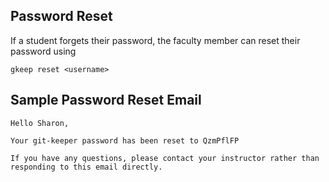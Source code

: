 
## Password Reset

If a student forgets their password, the faculty member can reset their
password using

```
gkeep reset <username> 
```

## Sample Password Reset Email

```
Hello Sharon,

Your git-keeper password has been reset to QzmPflFP

If you have any questions, please contact your instructor rather than responding to this email directly.
```
